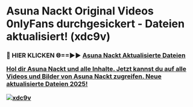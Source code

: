# Asuna Nackt Original Videos 0nlyFans durchgesickert - Dateien aktualisiert! (xdc9v)

<h3>🔴 HIER KLICKEN 🌐==►► <a href="https://tinyurl.com/h6vf6nb8" rel="nofollow">Asuna Nackt Aktualisierte Dateien

Hol dir Asuna Nackt und alle Inhalte. Jetzt kannst du auf alle Videos und Bilder von Asuna Nackt zugreifen. Neue aktualisierte Dateien 2025!

[![xdc9v](https://i.imgur.com/sD4kR3V.gif)](https://tinyurl.com/h6vf6nb8)
